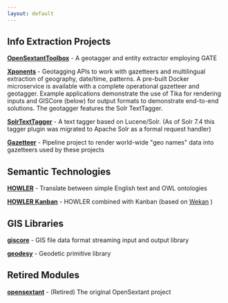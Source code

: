 ```yaml
---
layout: default
---
```


## Info Extraction Projects
**[OpenSextantToolbox](https://github.com/OpenSextant/OpenSextantToolbox)** - A geotagger and entity extractor employing GATE

**[Xponents](https://opensextant.github.io/Xponents)** - Geotagging APIs to work with gazetteers and multilingual extraction of geography, date/time, patterns. A pre-built Docker microservice is available with a complete operational gazetteer and geotagger.  Example applications demonstrate the use of Tika for rendering inputs and GISCore (below) for output formats to demonstrate end-to-end solutions.  The geotagger features the Solr TextTagger. 

**[SolrTextTagger](https://github.com/OpenSextant/SolrTextTagger)** - A text tagger based on Lucene/Solr. (As of Solr 7.4 this tagger plugin was migrated to Apache Solr as a formal request handler)

**[Gazetteer](http://opensextant.github.io/Gazetteer/)** - Pipeline project to render world-wide "geo names" data into gazetteers used by these projects

## Semantic Technologies

**[HOWLER](https://opensextant.github.io/OpenSextant-HOWLER/)** - Translate between simple English text and OWL ontologies

**[HOWLER Kanban](https://github.com/OpenSextant/HOWLER-Kanban)** - HOWLER combined with Kanban (based on [Wekan](https://github.com/wekan/wekan) )

## GIS Libraries

**[giscore](https://github.com/OpenSextant/giscore)** - GIS file data format streaming input and output library

**[geodesy](https://github.com/OpenSextant/geodesy)** - Geodetic primitive library

## Retired Modules
**[opensextant](https://github.com/OpenSextant/opensextant)** - (Retired) The original OpenSextant project
